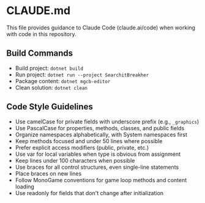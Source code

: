 # CLAUDE.md

This file provides guidance to Claude Code (claude.ai/code) when working with code in this repository.

## Build Commands
- Build project: `dotnet build`
- Run project: `dotnet run --project SearchitBreakher`
- Package content: `dotnet mgcb-editor`
- Clean solution: `dotnet clean`

## Code Style Guidelines
- Use camelCase for private fields with underscore prefix (e.g., `_graphics`)
- Use PascalCase for properties, methods, classes, and public fields
- Organize namespaces alphabetically, with System namespaces first
- Keep methods focused and under 50 lines where possible
- Prefer explicit access modifiers (public, private, etc.)
- Use var for local variables when type is obvious from assignment
- Keep lines under 100 characters when possible
- Use braces for all control structures, even single-line statements
- Place braces on new lines
- Follow MonoGame conventions for game loop methods and content loading
- Use readonly for fields that don't change after initialization